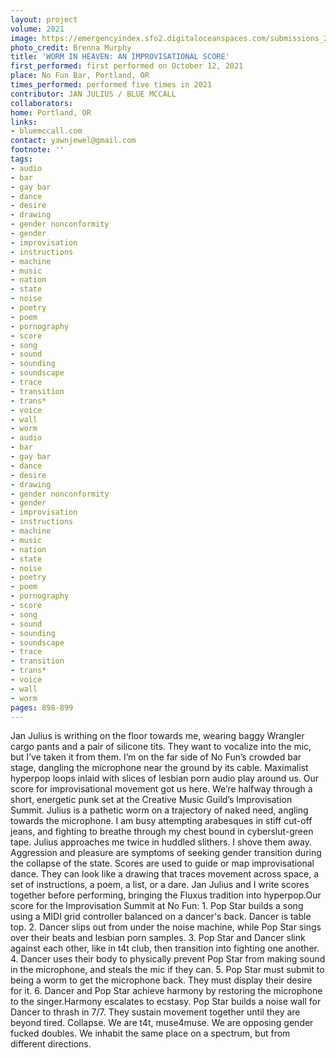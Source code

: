 ```yaml
---
layout: project
volume: 2021
image: https://emergencyindex.sfo2.digitaloceanspaces.com/submissions_2021/images_named/1665471756978__Worm_In_Heaven__An_Improvisational_Score--Jan_Julius__Blue_McCall.png
photo_credit: Brenna Murphy
title: 'WORM IN HEAVEN: AN IMPROVISATIONAL SCORE'
first_performed: first performed on October 12, 2021
place: No Fun Bar, Portland, OR
times_performed: performed five times in 2021
contributor: JAN JULIUS / BLUE MCCALL
collaborators:
home: Portland, OR
links:
- bluemccall.com
contact: yawnjewel@gmail.com
footnote: ''
tags:
- audio
- bar
- gay bar
- dance
- desire
- drawing
- gender nonconformity
- gender
- improvisation
- instructions
- machine
- music
- nation
- state
- noise
- poetry
- poem
- pornography
- score
- song
- sound
- sounding
- soundscape
- trace
- transition
- trans*
- voice
- wall
- worm
- audio
- bar
- gay bar
- dance
- desire
- drawing
- gender nonconformity
- gender
- improvisation
- instructions
- machine
- music
- nation
- state
- noise
- poetry
- poem
- pornography
- score
- song
- sound
- sounding
- soundscape
- trace
- transition
- trans*
- voice
- wall
- worm
pages: 898-899
---
```


Jan Julius is writhing on the floor towards me, wearing baggy Wrangler cargo pants and a pair of silicone tits. They want to vocalize into the mic, but I’ve taken it from them. I’m on the far side of No Fun’s crowded bar stage, dangling the microphone near the ground by its cable. Maximalist hyperpop loops inlaid with slices of lesbian porn audio play around us. Our score for improvisational movement got us here. We’re halfway through a short, energetic punk set at the Creative Music Guild’s Improvisation Summit. Julius is a pathetic worm on a trajectory of naked need, angling towards the microphone. I am busy attempting arabesques in stiff cut-off jeans, and fighting to breathe through my chest bound in cyberslut-green tape. Julius approaches me twice in huddled slithers. I shove them away. Aggression and pleasure are symptoms of seeking gender transition during the collapse of the state. Scores are used to guide or map improvisational dance. They can look like a drawing that traces movement across space, a set of instructions, a poem, a list, or a dare. Jan Julius and I write scores together before performing, bringing the Fluxus tradition into hyperpop.Our score for the Improvisation Summit at No Fun: 1. Pop Star builds a song using a MIDI grid controller balanced on a dancer's back. Dancer is table top. 2. Dancer slips out from under the noise machine, while Pop Star sings over their beats and lesbian porn samples. 3. Pop Star and Dancer slink against each other, like in t4t club, then transition into fighting one another. 4. Dancer uses their body to physically prevent Pop Star from making sound in the microphone, and steals the mic if they can. 5. Pop Star must submit to being a worm to get the microphone back. They must display their desire for it. 6. Dancer and Pop Star achieve harmony by restoring the microphone to the singer.Harmony escalates to ecstasy. Pop Star builds a noise wall for Dancer to thrash in 7/7. They sustain movement together until they are beyond tired. Collapse. We are t4t, muse4muse. We are opposing gender fucked doubles. We inhabit the same place on a spectrum, but from different directions.